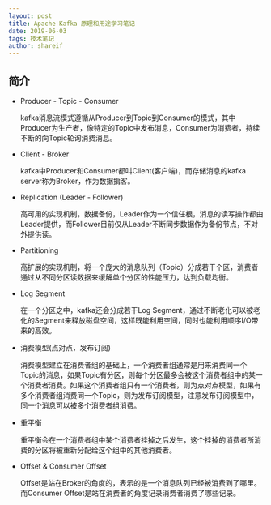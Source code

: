 ```yaml
---
layout: post
title: Apache Kafka 原理和用途学习笔记
date: 2019-06-03
tags: 技术笔记
author: shareif
---
```


## 简介

* Producer - Topic - Consumer

  kafka消息流模式遵循从Producer到Topic到Consumer的模式，其中Producer为生产者，像特定的Topic中发布消息，Consumer为消费者，持续不断的向Topic轮询消费消息。

* Client - Broker

  kafka中Producer和Consumer都叫Client(客户端)，而存储消息的kafka server称为Broker，作为数据掮客。

* Replication (Leader - Follower)

  高可用的实现机制，数据备份，Leader作为一个信任根，消息的读写操作都由Leader提供，而Follower目前仅从Leader不断同步数据作为备份节点，不对外提供读。

* Partitioning

  高扩展的实现机制，将一个庞大的消息队列（Topic）分成若干个区，消费者通过从不同分区读数据来缓解单个分区的性能压力，达到负载均衡。

* Log Segment

  在一个分区之中，kafka还会分成若干Log Segment，通过不断老化可以被老化的Segment来释放磁盘空间，这样既能利用空间，同时也能利用顺序I/O带来的高效。

* 消费模型(点对点，发布订阅)

  消费模型建立在消费者组的基础上，一个消费者组通常是用来消费同一个Topic的消息，如果Topic有分区，则每个分区最多会被这个消费者组中的某一个消费者消费。如果这个消费者组只有一个消费者，则为点对点模型，如果有多个消费者组消费同一个Topic，则为发布订阅模型，注意发布订阅模型中，同一个消息可以被多个消费者组消费。

* 重平衡

  重平衡会在一个消费者组中某个消费者挂掉之后发生，这个挂掉的消费者所消费的分区将被重新分配给这个组中的其他消费者。

* Offset & Consumer Offset

  Offset是站在Broker的角度的，表示的是一个消息队列已经被消费到了哪里。而Consumer Offset是站在消费者的角度记录消费者消费了哪些记录。